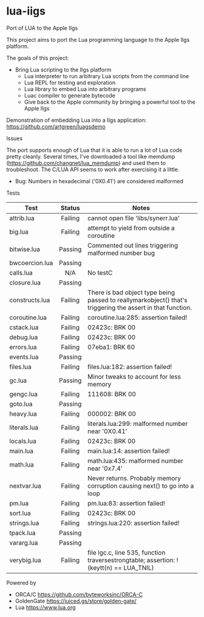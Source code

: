 # lua-iigs
Port of LUA to the Apple IIgs

This project aims to port the Lua programming language to the Apple IIgs platform. 

The goals of this project:
- Bring Lua scripting to the IIgs platform
    - Lua interpreter to run arbitrary Lua scripts from the command line
    - Lua REPL for testing and exploration
    - Lua library to embed Lua into arbitrary programs
    - Luac compiler to generate bytecode
    - Give back to the Apple community by bringing a powerful tool to the Apple IIgs

Demonstration of embedding Lua into a IIgs application: https://github.com/artgreen/luagsdemo

Issues

The port supports enough of Lua that it is able to run a lot of Lua code pretty cleanly. Several times, I've downloaded a tool like memdump (https://github.com/changnet/lua_memdump) and used them to troubleshoot.  The C/LUA API seems to work after exercising it a little.

- Bug: Numbers in hexadecimal ('0X0.41') are considered malformed

Tests

| Test           | Status  | Notes                                                                                                      |
|----------------|:-------:|------------------------------------------------------------------------------------------------------------|
| attrib.lua     | Failing | cannot open file 'libs/synerr.lua'                                                                         |
| big.lua        | Failing | attempt to yield from outside a coroutine                                                                  |
| bitwise.lua    | Passing | Commented out lines triggering malformed number bug                                                        |
| bwcoercion.lua | Passing |                                                                                                            |
| calls.lua      |   N/A   | No testC                                                                                                   |
| closure.lua    | Passing |                                                                                                            |
| constructs.lua | Failing | There is bad object type being passed to reallymarkobject() that's triggering the assert in that function. |
| coroutine.lua  | Failing | coroutine.lua:285: assertion failed!                                                                       |
| cstack.lua     | Failing | 02423c: BRK 00                                                                                             |
| debug.lua      | Failing | 02423c: BRK 00                                                                                             |
| errors.lua     | Failing | 07eba1: BRK 60                                                                                             |
| events.lua     | Passing |                                                                                                            |
| files.lua      | Failing | files.lua:182: assertion failed!                                                                           |
| gc.lua         | Passing | Minor tweaks to account for less memory                                                                    |
| gengc.lua      | Failing | 111608: BRK 00                                                                                             |
| goto.lua       | Passing |                                                                                                            |
| heavy.lua      | Failing | 000002: BRK 00                                                                                             |
| literals.lua   | Failing | literals.lua:299: malformed number near '0X0.41'                                                           |
| locals.lua     | Failing | 02423c: BRK 00                                                                                             |
| main.lua       | Failing | main.lua:14: assertion failed!                                                                             |
| math.lua       | Failing | math.lua:435: malformed number near '0x7.4'                                                                |
| nextvar.lua    | Failing | Never returns. Probably memory corruption causing next() to go into a loop                                 |
| pm.lua         | Failing | pm.lua:83: assertion failed!                                                                               |
| sort.lua       | Failing | 02423c: BRK 00                                                                                             |
| strings.lua    | Failing | strings.lua:220: assertion failed!                                                                         |
| tpack.lua      | Passing |                                                                                                            |
| vararg.lua     | Passing |                                                                                                            |
| verybig.lua    | Failing | file lgc.c, line 535, function traversestrongtable; assertion: !(keytt(n) == LUA_TNIL)                     |


Powered by
- ORCA/C https://github.com/byteworksinc/ORCA-C
- GoldenGate https://juiced.gs/store/golden-gate/
- Lua https://www.lua.org
